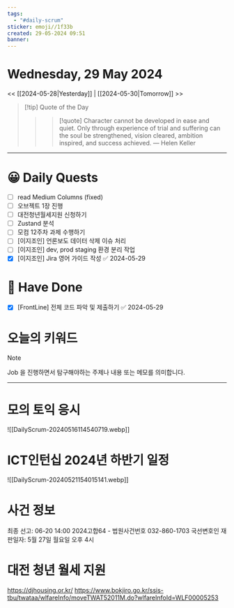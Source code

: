 ```yaml
---
tags:
  - "#daily-scrum"
sticker: emoji//1f33b
created: 29-05-2024 09:51
banner:
---
```

# Wednesday, 29 May 2024
<< [[2024-05-28|Yesterday]] | [[2024-05-30|Tomorrow]] >>

> [!tip] Quote of the Day  
> > > [!quote] Character cannot be developed in ease and quiet. Only through experience of trial and suffering can the soul be strengthened, vision cleared, ambition inspired, and success achieved.
> — Helen Keller

---

#  😀 Daily Quests
- [ ] read Medium Columns (fixed)
 - [ ] 오브젝트 1장 진행
- [ ] 대전청년월세지원 신청하기
- [ ] Zustand 분석
- [ ] 모컴 12주차 과제 수행하기
- [ ] [이지조인] 언론보도 데이터 삭제 이슈 처리
- [ ] [이지조인] dev, prod staging 환경 분리 작업
- [x] [이지조인] Jira 영어 가이드 작성 ✅ 2024-05-29

# 🙂 Have Done
- [x] [FrontLine] 전체 코드 파악 및 제출하기 ✅ 2024-05-29



# 오늘의 키워드

> [!NOTE]
> Job 을 진행하면서 탐구해야하는 주제나 내용 또는 메모를 의미합니다.


---

# 모의 토익 응시
![[DailyScrum-20240516114540719.webp]]

# ICT인턴십 2024년 하반기 일정
![[DailyScrum-20240521154015141.webp]]

# 사건 정보
최종 선고: 06-20 14:00
2024고합64 - 법원사건번호
032-860-1703
국선변호인
재판일자: 5월 27일 월요일 오후 4시

# 대전 청년 월세 지원
https://djhousing.or.kr/
https://www.bokjiro.go.kr/ssis-tbu/twataa/wlfareInfo/moveTWAT52011M.do?wlfareInfoId=WLF00005253